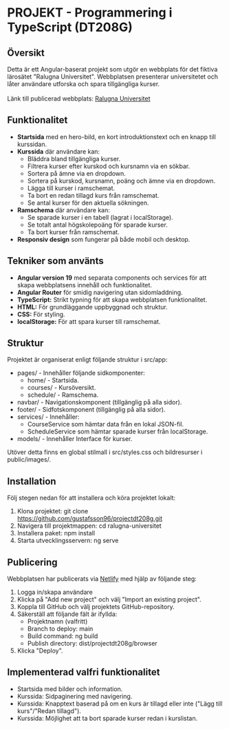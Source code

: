 # PROJEKT - Programmering i TypeScript (DT208G)

## Översikt
Detta är ett Angular-baserat projekt som utgör en webbplats för det fiktiva lärosätet "Ralugna Universitet". Webbplatsen presenterar universitetet och låter användare utforska och spara tillgängliga kurser.
<br><br>
Länk till publicerad webbplats: [Ralugna Universitet](https://ralugnauniversitet.netlify.app)

## Funktionalitet
* **Startsida** med en hero-bild, en kort introduktionstext och en knapp till kurssidan.
* **Kurssida** där användare kan:
    * Bläddra bland tillgängliga kurser. 
    * Filtrera kurser efter kurskod och kursnamn via en sökbar. 
    * Sortera på ämne via en dropdown. 
    * Sortera på kurskod, kursnamn, poäng och ämne via en dropdown. 
    * Lägga till kurser i ramschemat.
    * Ta bort en redan tillagd kurs från ramschemat. 
    * Se antal kurser för den aktuella sökningen.
* **Ramschema** där användare kan:
    * Se sparade kurser i en tabell (lagrat i localStorage). 
    * Se totalt antal högskolepoäng för sparade kurser. 
    * Ta bort kurser från ramschemat.
* **Responsiv design** som fungerar på både mobil och desktop.  

## Tekniker som använts
* **Angular version 19** med separata components och services för att skapa webbplatsens innehåll och funktionalitet. 
* **Angular Router** för smidig navigering utan sidomladdning.
* **TypeScript:** Strikt typning för att skapa webbplatsen funktionalitet.
* **HTML:** För grundläggande uppbyggnad och struktur.
* **CSS:** För styling.
* **localStorage:** För att spara kurser till ramschemat.

## Struktur
Projektet är organiserat enligt följande struktur i src/app:
* pages/ - Innehåller följande sidkomponenter:
    * home/ - Startsida.
    * courses/ - Kursöversikt.
    * schedule/ - Ramschema.
* navbar/ - Navigationskomponent (tillgänglig på alla sidor). 
* footer/ - Sidfotskomponent (tillgänglig på alla sidor). 
* services/ - Innehåller: 
    * CourseService som hämtar data från en lokal JSON-fil. 
    * ScheduleService som hämtar sparade kurser från localStorage. 
* models/ - Innehåller Interface för kurser. 

Utöver detta finns en global stilmall i src/styles.css och bildresurser i public/images/. 

## Installation
Följ stegen nedan för att installera och köra projektet lokalt: 
1. Klona projektet: git clone https://github.com/gustafsson96/projectdt208g.git
2. Navigera till projektmappen: cd ralugna-universitet
3. Installera paket: npm install
4. Starta utvecklingsservern: ng serve

## Publicering 
Webbplatsen har publicerats via [Netlify](https://www.netlify.com) med hjälp av följande steg: 
1. Logga in/skapa användare
2. Klicka på "Add new project" och välj "Import an existing project". 
3. Koppla till GitHub och välj projektets GitHub-repository.
4. Säkerställ att följande fält är ifyllda: 
    * Projektnamn (valfritt)
    * Branch to deploy: main
    * Build command: ng build
    * Publish directory: dist/projectdt208g/browser
5. Klicka "Deploy". 

## Implementerad valfri funktionalitet
* Startsida med bilder och information. 
* Kurssida: Sidpaginering med navigering. 
* Kurssida: Knapptext baserad på om en kurs är tillagd eller inte ("Lägg till kurs"/"Redan tillagd").
* Kurssida: Möjlighet att ta bort sparade kurser redan i kurslistan. 